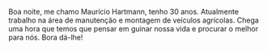 Boa noite, me chamo Maurício Hartmann, tenho 30 anos.
Atualmente trabalho na área de manutenção e montagem de veículos agrícolas.
Chega uma hora que temos que pensar em guinar nossa vida e procurar o melhor para nós.
Bora dá-lhe!

<!---
MauHartmann/MauHartmann is a ✨ special ✨ repository because its `README.md` (this file) appears on your GitHub profile.
You can click the Preview link to take a look at your changes.
--->
